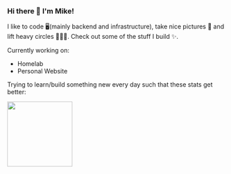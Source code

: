 ### Hi there 👋 I'm Mike!

I like to code 🖥️(mainly backend and infrastructure), take nice pictures 📸 and lift heavy circles 🏋🏽‍♂️.
Check out some of the stuff I build ✨.

Currently working on:

- Homelab
- Personal Website

Trying to learn/build something new every day such that these stats get better:

<div clas="image-row" style="display: flex; align-items: stretch; gap: 1em;">
  <img src="https://github-readme-stats.vercel.app/api?username=SeboCode&show_icons=true&theme=transparent" style="height: 150px; width: auto; display: block;">
  <!-- <img src="https://github-readme-stats.vercel.app/api/top-langs/?username=SeboCode&layout=compact&size_weight=0.5&count_weight=0.5&theme=transparent&langs_count=6" style="height: 150px; width: auto; display: block;"> -->
</div>
